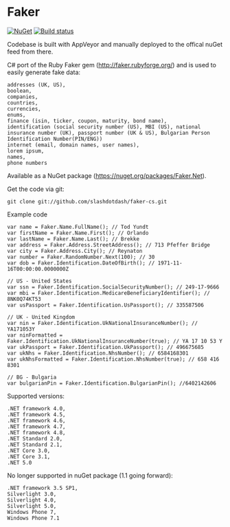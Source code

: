 # Faker

[![NuGet](https://img.shields.io/nuget/v/faker.net.svg)](https://www.nuget.org/packages/faker.net)
[![Build status](https://ci.appveyor.com/api/projects/status/uy628dn0tfl0triy?svg=true)](https://ci.appveyor.com/project/oriches/faker-cs)

Codebase is built with AppVeyor and manually deployed to the offical nuGet feed from there.

C# port of the Ruby Faker gem (http://faker.rubyforge.org/) and is used to easily generate fake data:

	addresses (UK, US),
	boolean,
	companies,
	countries,
	currencies,
	enums,
	finance (isin, ticker, coupon, maturity, bond name),
	identification (social security number (US), MBI (US), national insurance number (UK), passport number (UK & US), Bulgarian Person Identification Number(PIN/ENG))
	internet (email, domain names, user names),
	lorem ipsum,
	names,
	phone numbers

Available as a NuGet package (https://nuget.org/packages/Faker.Net).

Get the code via git:

    git clone git://github.com/slashdotdash/faker-cs.git

Example code 
```CSharp
var name = Faker.Name.FullName(); // Tod Yundt
var firstName = Faker.Name.First(); // Orlando
var lastName = Faker.Name.Last(); // Brekke
var address = Faker.Address.StreetAddress(); // 713 Pfeffer Bridge
var city = Faker.Address.City(); // Reynaton
var number = Faker.RandomNumber.Next(100); // 30
var dob = Faker.Identification.DateOfBirth(); // 1971-11-16T00:00:00.0000000Z

// US - United States
var ssn = Faker.Identification.SocialSecurityNumber(); // 249-17-9666
var mbi = Faker.Identification.MedicareBeneficiaryIdentifier(); // 8NK0Q74KT53
var usPassport = Faker.Identification.UsPassport(); // 335587506

// UK - United Kingdom
var nin = Faker.Identification.UkNationalInsuranceNumber(); // YA171053Y
var ninFormatted = Faker.Identification.UkNationalInsuranceNumber(true); // YA 17 10 53 Y
var ukPassport = Faker.Identification.UkPassport(); // 496675685
var ukNhs = Faker.Identification.NhsNumber(); // 6584168301
var ukNhsFormatted = Faker.Identification.NhsNumber(true); // 658 416 8301

// BG - Bulgaria
var bulgarianPin = Faker.Identification.BulgarianPin(); //6402142606

```

Supported versions:

	.NET framework 4.0,
	.NET framework 4.5,
	.NET framework 4.6,
	.NET framework 4.7,
	.NET framework 4.8,
	.NET Standard 2.0,
	.NET Standard 2.1,
	.NET Core 3.0,
	.NET Core 3.1,
	.NET 5.0

No longer supported in nuGet package (1.1 going forward):

	.NET framework 3.5 SP1,
	Silverlight 3.0,
	Silverlight 4.0,
	Silverlight 5.0,
	Windows Phone 7,
	Windows Phone 7.1
